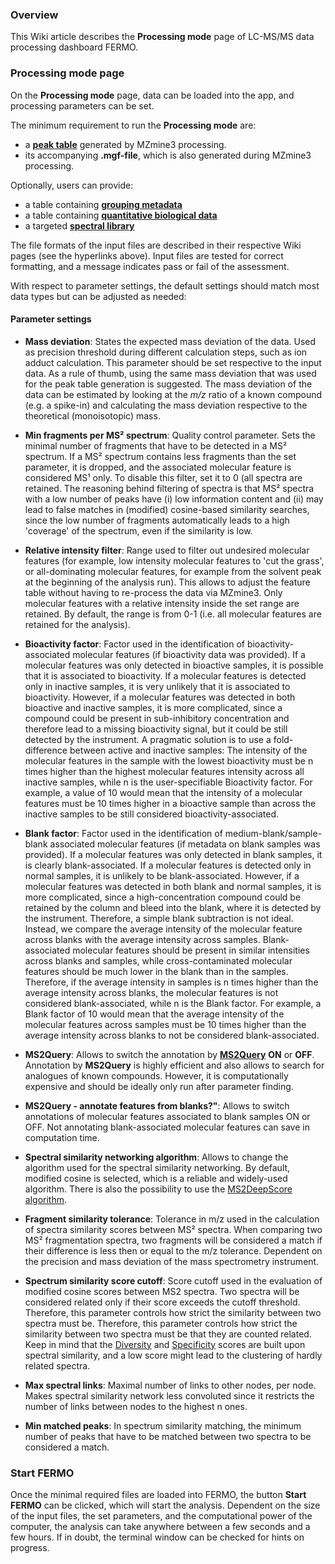 ### Overview

This Wiki article describes the **Processing mode** page of LC-MS/MS data processing dashboard FERMO. 

### Processing mode page

On the **Processing mode** page, data can be loaded into the app, and processing parameters can be set. 

The minimum requirement to run the **Processing mode** are:
- a [**peak table**](https://github.com/mmzdouc/FERMO/wiki/Peaktable-generation-tutorial) generated by MZmine3 processing. 
- its accompanying **.mgf-file**, which is also generated during MZmine3 processing. 

Optionally, users can provide:
- a table containing [**grouping metadata**](https://github.com/mmzdouc/FERMO/wiki/Metadata-file-preparation-tutorial)
- a table containing [**quantitative biological data**](https://github.com/mmzdouc/FERMO/wiki/Bioactivity-data-file-preparation-tutorial)
- a targeted [**spectral library**](https://github.com/mmzdouc/FERMO/wiki/Spectral-library-preparation-tutorial)

The file formats of the input files are described in their respective Wiki pages (see the hyperlinks above). Input files are tested for correct formatting, and a message indicates pass or fail of the assessment.

With respect to parameter settings, the default settings should match most data types but can be adjusted as needed:

#### Parameter settings

- **Mass deviation**:
States the expected mass deviation of the data. Used as precision threshold during different calculation steps, such as ion adduct calculation. This parameter should be set respective to the input data. As a rule of thumb, using the same mass deviation that was used for the peak table generation is suggested. The mass deviation of the data can be estimated by looking at the *m/z* ratio of a known compound (e.g. a spike-in) and calculating the mass deviation respective to the theoretical (monoisotopic) mass. 

- **Min fragments per MS² spectrum**:
Quality control parameter. Sets the minimal number of fragments that have to be detected in a MS² spectrum. If a MS² spectrum contains less fragments than the set parameter, it is dropped, and the associated molecular feature is considered MS¹ only. To disable this filter, set it to 0 (all spectra are retained. The reasoning behind filtering of spectra is that MS² spectra with a low number of peaks have (i) low information content and (ii) may lead to false matches in (modified) cosine-based similarity searches, since the low number of fragments automatically leads to a high 'coverage' of the spectrum, even if the similarity is low.


- **Relative intensity filter**:
Range used to filter out undesired molecular features (for example, low intensity molecular features to 'cut the grass', or all-dominating molecular features, for example from the solvent peak at the beginning of the analysis run). This allows to adjust the feature table without having to re-process the data via MZmine3. Only molecular features with a relative intensity inside the set range are retained. By default, the range is from 0-1 (i.e. all molecular features are retained for the analysis).

- **Bioactivity factor**:
Factor used in the identification of bioactivity-associated molecular features (if bioactivity data was provided). If a molecular features was only detected in bioactive samples, it is possible that it is associated to bioactivity. If a molecular features is detected only in inactive samples, it is very unlikely that it is associated to bioactivity. However, if a molecular features was detected in both bioactive and inactive samples, it is more complicated, since a compound could be present in sub-inhibitory concentration and therefore lead to a missing bioactivity signal, but it could be still detected by the instrument. A pragmatic solution is to use a fold-difference between active and inactive samples: The intensity of the molecular features in the sample with the lowest bioactivity must be n times higher than the highest molecular features intensity across all inactive samples, while n is the user-specifiable Bioactivity factor. For example, a value of 10 would mean that the intensity of a molecular features must be 10 times higher in a bioactive sample than across the inactive samples to be still considered bioactivity-associated. 

- **Blank factor**:
Factor used in the identification of medium-blank/sample-blank associated molecular features (if metadata on blank samples was provided). If a molecular features was only detected in blank samples, it is clearly blank-associated. If a molecular features is detected only in normal samples, it is unlikely to be blank-associated. However, if a molecular features was detected in both blank and normal samples, it is more complicated, since a high-concentration compound could be retained by the column and bleed into the blank, where it is detected by the instrument. Therefore, a simple blank subtraction is not ideal. Instead, we compare the average intensity of the molecular feature across blanks with the average intensity across samples. Blank-associated molecular features should be present in similar intensities across blanks and samples, while cross-contaminated molecular features should be much lower in the blank than in the samples. Therefore, if the average intensity in samples is n times higher than the average intensity across blanks, the molecular features is not considered blank-associated, while n is the Blank factor. For example, a Blank factor of 10 would mean that the average intensity of the molecular features across samples must be 10 times higher than the average intensity across blanks to not be considered blank-associated.

- **MS2Query**:
Allows to switch the annotation by [**MS2Query**](https://github.com/iomega/ms2query) **ON** or **OFF**. Annotation by **MS2Query** is highly efficient and also allows to search for analogues of known compounds. However, it is computationally expensive and should be ideally only run after parameter finding. 

- **MS2Query - annotate features from blanks?"**:
Allows to switch annotations of molecular features associated to blank samples ON or OFF. Not annotating blank-associated molecular features can save in computation time.

- **Spectral similarity networking algorithm**: 
Allows to change the algorithm used for the spectral similarity networking. By default, modified cosine is selected, which is a reliable and widely-used algorithm. There is also the possibility to use the [MS2DeepScore algorithm](https://github.com/matchms/ms2deepscore). 

- **Fragment similarity tolerance**:
Tolerance in m/z used in the calculation of spectra similarity scores between MS² spectra. When comparing two MS² fragmentation spectra, two fragments will be considered a match if their difference is less then or equal to the m/z tolerance. Dependent on the precision and mass deviation of the mass spectrometry instrument.

- **Spectrum similarity score cutoff**:
Score cutoff used in the evaluation of modified cosine scores between MS2 spectra. Two spectra will be considered related only if their score exceeds the cutoff threshold. Therefore, this parameter controls how strict the similarity between two spectra must be. Therefore, this parameter controls how strict the similarity between two spectra must be that they are counted related. Keep in mind that the [Diversity](https://github.com/mmzdouc/FERMO/wiki/Scores-page) and [Specificity](https://github.com/mmzdouc/FERMO/wiki/Scores-page) scores are built upon spectral similarity, and a low score might lead to the clustering of hardly related spectra.

- **Max spectral links**:
Maximal number of links to other nodes, per node. Makes spectral similarity network less convoluted since it restricts the number of links between nodes to the highest n ones. 

- **Min matched peaks**:
In spectrum similarity matching, the minimum number of peaks that have to be matched between two spectra to be considered a match.

### Start FERMO

Once the minimal required files are loaded into FERMO, the button **Start FERMO** can be clicked, which will start the analysis. 
Dependent on the size of the input files, the set parameters, and the computational power of the computer, the analysis can take anywhere between a few seconds and a few hours. If in doubt, the terminal window can be checked for hints on progress.

